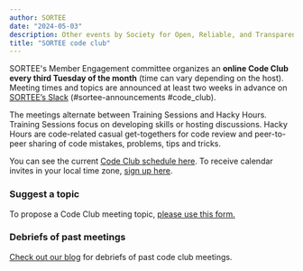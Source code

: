 ```yaml
---
author: SORTEE
date: "2024-05-03"
description: Other events by Society for Open, Reliable, and Transparent Ecology and Evolutionary biology (SORTEE)
title: "SORTEE code club"
---
```


SORTEE's Member Engagement committee organizes an **online Code Club every third Tuesday of the month** (time can vary depending on the host). Meeting times and topics are announced at least two weeks in advance on [SORTEE’s Slack](https://www.sortee.org/join/) (#sortee-announcements #code_club).

The meetings alternate between Training Sessions and Hacky Hours. Training Sessions focus on developing skills or hosting discussions. Hacky Hours are code-related casual get-togethers for code review and peer-to-peer sharing of code mistakes, problems, tips and tricks. 

You can see the current [Code Club schedule here](https://docs.google.com/spreadsheets/d/1rOOOE7ghPduwtFftG0DJJf0DXVigAdcmQ0xdEwbKQXo/edit?usp=sharing). To receive calendar invites in your local time zone, [sign up here](https://forms.gle/yKrEm6xAKZtom5kt7).


### Suggest a topic
To propose a Code Club meeting topic, [please use this form.](https://forms.gle/eZy81dUymiZNJetu8)


### Debriefs of past meetings
[Check out our blog](https://www.sortee.org/tags/code-club) for debriefs of past code club meetings.

